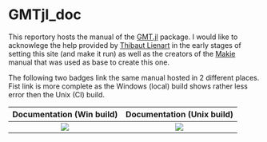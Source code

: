 # GMTjl_doc

This reportory hosts the manual of the [GMT.jl](https://github.com/GenericMappingTools/GMT.jl) package.
I would like to acknowlege the help provided by [Thibaut Lienart](https://github.com/tlienart) in the
early stages of setting this site (and make it run) as well as the creators of the
[Makie](https://makie.juliaplots.org/) manual that was used as base to create this one.

The following two badges link the same manual hosted in 2 different places. Fist link is more
complete as the Windows (local) build shows rather less error then the Unix (CI) build. 

| **Documentation (Win build)**            | **Documentation (Unix build)**   |
|:----------------------------------------:|:----------------------------------------:|
| [![][docs-latest-img]][docs-latest-url1] | [![][docs-latest-img]][docs-latest-url2] |

[docs-latest-img]: https://img.shields.io/badge/docs-latest-blue.svg
[docs-latest-url1]: https://fct-gmt.ualg.pt/GMTjl_doc/
[docs-latest-url2]: https://joa-quim.github.io/GMTjl_doc/
